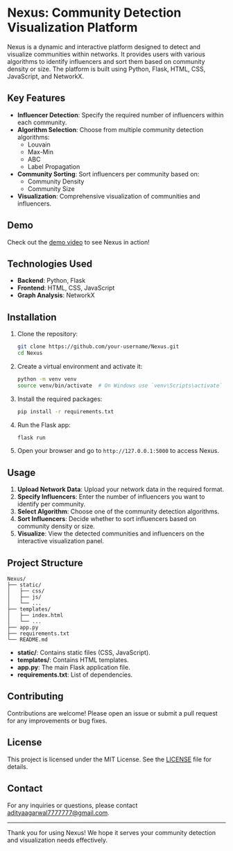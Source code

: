 # Nexus: Community Detection Visualization Platform

Nexus is a dynamic and interactive platform designed to detect and visualize communities within networks. It provides users with various algorithms to identify influencers and sort them based on community density or size. The platform is built using Python, Flask, HTML, CSS, JavaScript, and NetworkX.

## Key Features

- **Influencer Detection**: Specify the required number of influencers within each community.
- **Algorithm Selection**: Choose from multiple community detection algorithms:
  - Louvain
  - Max-Min
  - ABC
  - Label Propagation
- **Community Sorting**: Sort influencers per community based on:
  - Community Density
  - Community Size
- **Visualization**: Comprehensive visualization of communities and influencers.

## Demo

Check out the [demo video](https://youtu.be/1ug51hOdr7w) to see Nexus in action!

## Technologies Used

- **Backend**: Python, Flask
- **Frontend**: HTML, CSS, JavaScript
- **Graph Analysis**: NetworkX

## Installation

1. Clone the repository:
    ```bash
    git clone https://github.com/your-username/Nexus.git
    cd Nexus
    ```

2. Create a virtual environment and activate it:
    ```bash
    python -m venv venv
    source venv/bin/activate  # On Windows use `venv\Scripts\activate`
    ```

3. Install the required packages:
    ```bash
    pip install -r requirements.txt
    ```

4. Run the Flask app:
    ```bash
    flask run
    ```

5. Open your browser and go to `http://127.0.0.1:5000` to access Nexus.

## Usage

1. **Upload Network Data**: Upload your network data in the required format.
2. **Specify Influencers**: Enter the number of influencers you want to identify per community.
3. **Select Algorithm**: Choose one of the community detection algorithms.
4. **Sort Influencers**: Decide whether to sort influencers based on community density or size.
5. **Visualize**: View the detected communities and influencers on the interactive visualization panel.

## Project Structure

```
Nexus/
├── static/
│   ├── css/
│   ├── js/
│   └── ...
├── templates/
│   ├── index.html
│   └── ...
├── app.py
├── requirements.txt
└── README.md
```

- **static/**: Contains static files (CSS, JavaScript).
- **templates/**: Contains HTML templates.
- **app.py**: The main Flask application file.
- **requirements.txt**: List of dependencies.

## Contributing

Contributions are welcome! Please open an issue or submit a pull request for any improvements or bug fixes.

## License

This project is licensed under the MIT License. See the [LICENSE](LICENSE) file for details.

## Contact

For any inquiries or questions, please contact adityaagarwal7777777@gmail.com.

---

Thank you for using Nexus! We hope it serves your community detection and visualization needs effectively.
